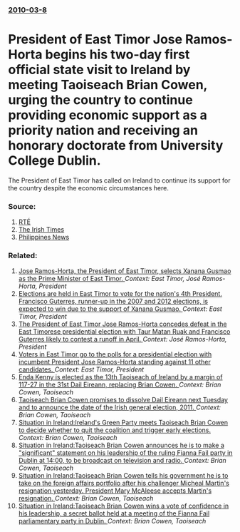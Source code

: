 ### [2010-03-8](/news/2010/03/8/index.md)

# President of East Timor Jose Ramos-Horta begins his two-day first official state visit to Ireland by meeting Taoiseach Brian Cowen, urging the country to continue providing economic support as a priority nation and receiving an honorary doctorate from University College Dublin. 

The President of East Timor has called on Ireland to continue its support for the country despite the economic circumstances here.


### Source:

1. [RTÉ](http://www.rte.ie/news/2010/0308/easttimor.html)
2. [The Irish Times](http://www.irishtimes.com/newspaper/ireland/2010/0308/1224265794964.html)
3. [Philippines News](http://news.ph.msn.com/regional/article.aspx?cp-documentid=3929685)

### Related:

1. [ Jose Ramos-Horta, the President of East Timor, selects Xanana Gusmao as the Prime Minister of East Timor. ](/news/2007/08/6/josa-c-ramos-horta-the-president-of-east-timor-selects-xanana-gusmapso-as-the-prime-minister-of-east-timor.md) _Context: East Timor, José Ramos-Horta, President_
2. [Elections are held in East Timor to vote for the nation's 4th President. Francisco Guterres, runner-up in the 2007 and 2012 elections, is expected to win due to the support of Xanana Gusmao. ](/news/2017/03/20/elections-are-held-in-east-timor-to-vote-for-the-nation-s-4th-president-francisco-guterres-runner-up-in-the-2007-and-2012-elections-is-ex.md) _Context: East Timor, President_
3. [The President of East Timor Jose Ramos-Horta concedes defeat in the East Timorese presidential election with Taur Matan Ruak and Francisco Guterres likely to contest a runoff in April. ](/news/2012/03/19/the-president-of-east-timor-josa-c-ramos-horta-concedes-defeat-in-the-east-timorese-presidential-election-with-taur-matan-ruak-and-francisco.md) _Context: José Ramos-Horta, President_
4. [Voters in East Timor go to the polls for a presidential election with incumbent President Jose Ramos-Horta standing against 11 other candidates. ](/news/2012/03/17/voters-in-east-timor-go-to-the-polls-for-a-presidential-election-with-incumbent-president-jose-ramos-horta-standing-against-11-other-candida.md) _Context: East Timor, President_
5. [Enda Kenny is elected as the 13th Taoiseach of Ireland by a margin of 117-27 in the 31st Dail Eireann, replacing Brian Cowen. ](/news/2011/03/9/enda-kenny-is-elected-as-the-13th-taoiseach-of-ireland-by-a-margin-of-117-27-in-the-31st-da-il-aireann-replacing-brian-cowen.md) _Context: Brian Cowen, Taoiseach_
6. [Taoiseach Brian Cowen promises to dissolve Dail Eireann next Tuesday and to announce the date of the Irish general election, 2011. ](/news/2011/01/28/taoiseach-brian-cowen-promises-to-dissolve-da-il-aireann-next-tuesday-and-to-announce-the-date-of-the-irish-general-election-2011.md) _Context: Brian Cowen, Taoiseach_
7. [Situation in Ireland:Ireland's Green Party meets Taoiseach Brian Cowen to decide whether to quit the coalition and trigger early elections. ](/news/2011/01/23/situation-in-ireland-pireland-s-green-party-meets-taoiseach-brian-cowen-to-decide-whether-to-quit-the-coalition-and-trigger-early-elections.md) _Context: Brian Cowen, Taoiseach_
8. [Situation in Ireland:Taoiseach Brian Cowen announces he is to make a "significant" statement on his leadership of the ruling Fianna Fail party in Dublin at 14:00, to be broadcast on television and radio. ](/news/2011/01/22/situation-in-ireland-ptaoiseach-brian-cowen-announces-he-is-to-make-a-significant-statement-on-his-leadership-of-the-ruling-fianna-fa-il-p.md) _Context: Brian Cowen, Taoiseach_
9. [Situation in Ireland:Taoiseach Brian Cowen tells his government he is to take on the foreign affairs portfolio after his challenger Micheal Martin's resignation yesterday. President Mary McAleese accepts Martin's resignation. ](/news/2011/01/19/situation-in-ireland-ptaoiseach-brian-cowen-tells-his-government-he-is-to-take-on-the-foreign-affairs-portfolio-after-his-challenger-michea.md) _Context: Brian Cowen, Taoiseach_
10. [Situation in Ireland:Taoiseach Brian Cowen wins a vote of confidence in his leadership, a secret ballot held at a meeting of the Fianna Fail parliamentary party in Dublin. ](/news/2011/01/18/situation-in-ireland-ptaoiseach-brian-cowen-wins-a-vote-of-confidence-in-his-leadership-a-secret-ballot-held-at-a-meeting-of-the-fianna-fa.md) _Context: Brian Cowen, Taoiseach_
